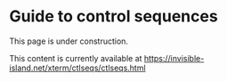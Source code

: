 # Guide to control sequences

This page is under construction.

This content is currently available at
https://invisible-island.net/xterm/ctlseqs/ctlseqs.html
